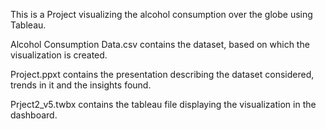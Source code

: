 This is a Project visualizing the alcohol consumption over the globe using Tableau.

Alcohol Consumption Data.csv contains the dataset, based on which the visualization is created. 

Project.ppxt contains the presentation describing the dataset considered, trends in it and the insights found.

Prject2_v5.twbx contains the tableau file displaying the visualization in the dashboard.

